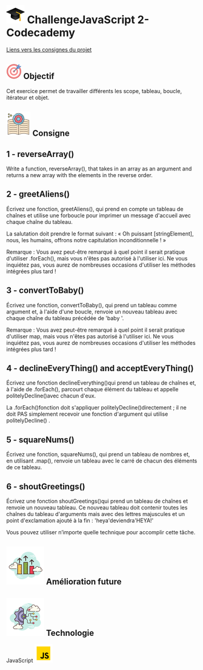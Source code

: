
# ![logo chapeau diplôme](/ressource/diplomeCasquette.png) ChallengeJavaScript 2- Codecademy
[Liens vers les consignes du projet](https://www.codecademy.com/journeys/full-stack-engineer/paths/fscj-22-building-interactive-websites/tracks/fscp-22-javascript-syntax-part-ii-c8ddbace-1463-4797-ae12-503c7b0f9552/modules/wdcp-22-practice-javascript-syntax-arrays-loops-objects-iterators-1214fbf4-8717-4c43-9940-b6599d0f1fb7/lessons/intermediate-javascript-coding-challenge/exercises/introduction)


## ![Logo objectif](/ressource/objectif.png) Objectif 
Cet exercice permet de travailler différents les scope, tableau, boucle, itérateur et objet.


## ![Logo consigne](/ressource/instruction.png) Consigne
1 - reverseArray()
------
Write a function, reverseArray(), that takes in an array as an argument and returns a new array with the elements in the reverse order.

2 - greetAliens()
---
Écrivez une fonction, greetAliens(), qui prend en compte un tableau de chaînes et utilise une forboucle pour imprimer un message d'accueil avec chaque chaîne du tableau.

La salutation doit prendre le format suivant :
« Oh puissant [stringElement], nous, les humains, offrons notre capitulation inconditionnelle ! »

Remarque : Vous avez peut-être remarqué à quel point il serait pratique d'utiliser .forEach(), mais vous n'êtes pas autorisé à l'utiliser ici. Ne vous inquiétez pas, vous aurez de nombreuses occasions d'utiliser les méthodes intégrées plus tard !

3 - convertToBaby()
---
Écrivez une fonction, convertToBaby(), qui prend un tableau comme argument et, à l'aide d'une boucle, renvoie un nouveau tableau avec chaque chaîne du tableau précédée de 'baby '.

Remarque : Vous avez peut-être remarqué à quel point il serait pratique d'utiliser map, mais vous n'êtes pas autorisé à l'utiliser ici. Ne vous inquiétez pas, vous aurez de nombreuses occasions d'utiliser les méthodes intégrées plus tard !

4 - declineEveryThing() and acceptEveryThing()
---
Écrivez une fonction declineEverything()qui prend un tableau de chaînes et, à l'aide de .forEach(), parcourt chaque élément du tableau et appelle politelyDecline()avec chacun d'eux.

La .forEach()fonction doit s'appliquer politelyDecline()directement ; il ne doit PAS simplement recevoir une fonction d'argument qui utilise politelyDecline() .

5 - squareNums()
---
Écrivez une fonction, squareNums(), qui prend un tableau de nombres et, en utilisant .map(), renvoie un tableau avec le carré de chacun des éléments de ce tableau.

6 - shoutGreetings()
---
Écrivez une fonction shoutGreetings()qui prend un tableau de chaînes et renvoie un nouveau tableau. Ce nouveau tableau doit contenir toutes les chaînes du tableau d'arguments mais avec des lettres majuscules et un point d'exclamation ajouté à la fin : 'heya'deviendra'HEYA!'

Vous pouvez utiliser n’importe quelle technique pour accomplir cette tâche.


## ![Amelioration Logo](/ressource/ameliorationLogo.png) Amélioration future


## ![Logo Technologie](/ressource/technologie.png) Technologie
JavaScript ![Logo JavaScript](/ressource/javascript.png)